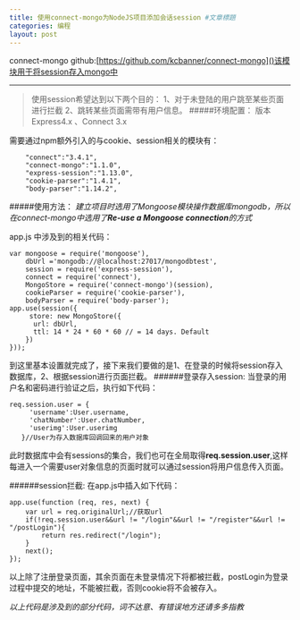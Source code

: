 ```yaml
---
title: 使用connect-mongo为NodeJS项目添加会话session #文章標題
categories: 编程
layout: post 
---
```


connect-mongo github:[https://github.com/kcbanner/connect-mongo]()该模块用于将session存入mongo中
***
>使用session希望达到以下两个目的：
>1、对于未登陆的用户跳至某些页面进行拦截 2、跳转某些页面需带有用户信息。
#####环境配置：
版本Express4.x 、Connect 3.x

需要通过npm额外引入的与cookie、session相关的模块有：
``` 
    "connect":"3.4.1",
    "connect-mongo":"1.1.0",
    "express-session":"1.13.0",
    "cookie-parser":"1.4.1",
    "body-parser":"1.14.2",
```
#####使用方法：
*建立项目时选用了Mongoose模块操作数据库mongodb，所以在connect-mongo中选用了**Re-use a Mongoose connection**的方式*

app.js 中涉及到的相关代码：
```
var mongoose = require('mongoose'),
    dbUrl ='mongodb://@localhost:27017/mongodbtest',
    session = require('express-session'),
    connect = require('connect'),
    MongoStore = require('connect-mongo')(session),
    cookieParser = require('cookie-parser'),
    bodyParser = require('body-parser'); 
app.use(session({
     store: new MongoStore({ 
      url: dbUrl,
      ttl: 14 * 24 * 60 * 60 // = 14 days. Default
    })
}));
```

到这里基本设置就完成了，接下来我们要做的是1、在登录的时候将session存入数据库，2、根据session进行页面拦截。
######登录存入session:
当登录的用户名和密码进行验证之后，执行如下代码：

```
req.session.user = {
     'username':User.username,
     'chatNumber':User.chatNumber,
     'userimg':User.userimg
   }//User为存入数据库回调回来的用户对象
```
此时数据库中会有sessions的集合，我们也可在全局取得**req.session.user**,这样每进入一个需要user对象信息的页面时就可以通过session将用户信息传入页面。

######session拦截:
在app.js中插入如下代码：

```/session 拦截器
app.use(function (req, res, next) {          
    var url = req.originalUrl;//获取url
    if(!req.session.user&&url != "/login"&&url != "/register"&&url != "/postLogin"){
        return res.redirect("/login");
    }
    next();
});
```

以上除了注册登录页面，其余页面在未登录情况下将都被拦截，postLogin为登录过程中提交的地址，不能被拦截，否则cookie将不会被存入。

*以上代码是涉及到的部分代码，词不达意、有错误地方还请多多指教*
